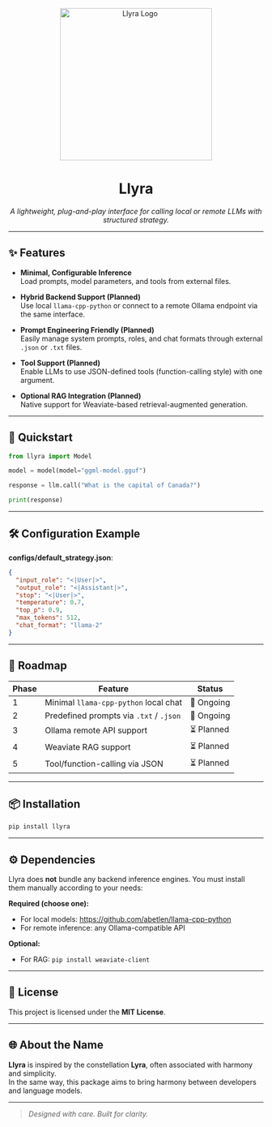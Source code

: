<p align="center">
  <img src="https://github.com/albus-shore/Llyra/assets/logo.png" width="300" alt="Llyra Logo"/>
</p>

<h1 align="center">Llyra</h1>

<p align="center">
  <em>A lightweight, plug-and-play interface for calling local or remote LLMs with structured strategy.</em>
</p>

---

## ✨ Features

- **Minimal, Configurable Inference**  
  Load prompts, model parameters, and tools from external files.

- **Hybrid Backend Support (Planned)**  
  Use local `llama-cpp-python` or connect to a remote Ollama endpoint via the same interface.

- **Prompt Engineering Friendly (Planned)**  
  Easily manage system prompts, roles, and chat formats through external `.json` or `.txt` files.

- **Tool Support (Planned)**  
  Enable LLMs to use JSON-defined tools (function-calling style) with one argument.

- **Optional RAG Integration (Planned)**  
  Native support for Weaviate-based retrieval-augmented generation.

---

## 🚀 Quickstart

```python
from llyra import Model

model = model(model="ggml-model.gguf")

response = llm.call("What is the capital of Canada?")

print(response)
```

---

## 🛠 Configuration Example

**configs/default_strategy.json**:

```json
{
  "input_role": "<|User|>",
  "output_role": "<|Assistant|>",
  "stop": "<|User|>",
  "temperature": 0.7,
  "top_p": 0.9,
  "max_tokens": 512,
  "chat_format": "llama-2"
}
```

---

## 🧭 Roadmap

| Phase | Feature                                  | Status      |
|-------|------------------------------------------|-------------|
| 1     | Minimal `llama-cpp-python` local chat    | 🔄 Ongoing   |
| 2     | Predefined prompts via `.txt` / `.json`  | 🔄 Ongoing   |
| 3     | Ollama remote API support                | ⏳ Planned   |
| 4     | Weaviate RAG support                     | ⏳ Planned   |
| 5     | Tool/function-calling via JSON           | ⏳ Planned   |

---

## 📦 Installation

```bash
pip install llyra
```

---

## ⚙️ Dependencies

Llyra does **not** bundle any backend inference engines. You must install them manually according to your needs:

**Required (choose one):**
- For local models: https://github.com/abetlen/llama-cpp-python
- For remote inference: any Ollama-compatible API

**Optional:**
- For RAG: `pip install weaviate-client`

---

## 🪪 License

This project is licensed under the **MIT License**.

---

## 🌐 About the Name

**Llyra** is inspired by the constellation **Lyra**, often associated with harmony and simplicity.  
In the same way, this package aims to bring harmony between developers and language models.

---

> _Designed with care. Built for clarity._